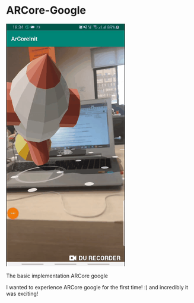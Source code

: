 # ARCore-Google

![](ARCore-Google.gif)

The basic implementation ARCore google

I wanted to experience ARCore google for the first time! :) and incredibly it was exciting!
